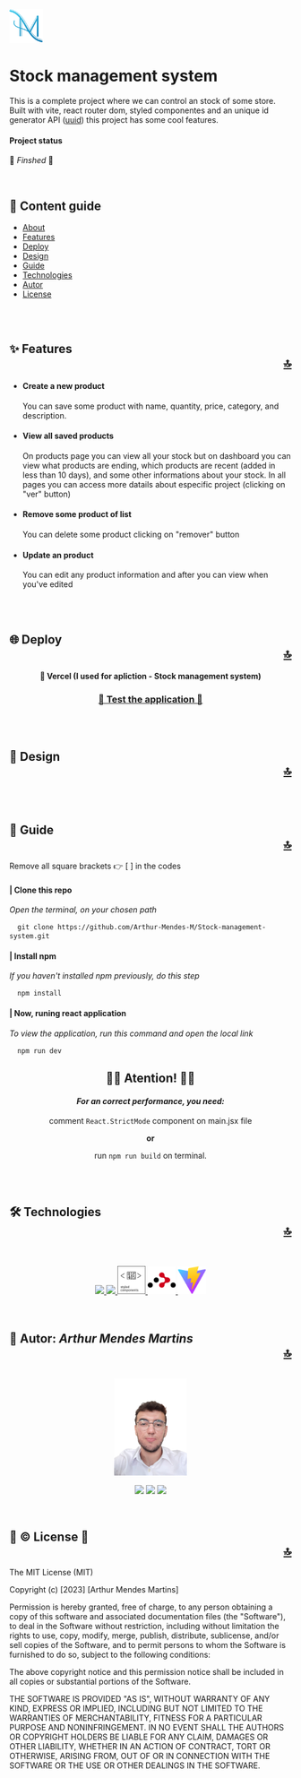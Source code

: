 <img src="./public/githubAssets/logoAzul.svg" alt="Personal logo" id="about" width="60" />
<h1 id="about">Stock management system</h1>

<p>This is a complete project where we can control an stock of some store. Built with vite, react router dom, styled componentes and an unique id generator API (<a href="https://www.npmjs.com/package/uuid">uuid</a>) this project has some cool features.</p>

<h4>Project status</h4>

<!-- 🚧 <i>Under development</i> 🚧 -->
:confetti_ball: <i>Finshed</i> :confetti_ball:
<!-- https://github.com/markdown-templates/markdown-emojis -->
<br />
<h2>👣 Content guide</h2>

<!-- 
  Possible Changes 
  
   *[Preview](#preview) 
   * [Deploy](#deploy)
 
 -->

* [About](#about)
* [Features](#features)
* [Deploy](#deploy)
* [Design](#design)
* [Guide](#guide)
* [Technologies](#technologies)
* [Autor](#autor)
* [License](#license)

<br />
<br />

<h2 id="features">
  ✨ Features
  <div align="right"><a href="#about">🔝</a></div>
</h2>

<ul>
  <li>
    <h4>Create a new product</h4>
    <p>You can save some product with name, quantity, price, category, and description.</p>
  </li>

  <li>
    <h4>View all saved products</h4>
    <p>On products page you can view all your stock but on dashboard you can view what products are ending, which products are recent (added in less than 10 days), and some other informations about your stock. In all pages you can access more datails about especific project (clicking on "ver" button)</p>
  </li>

  <li>
    <h4>Remove some product of list</h4>
    <p>You can delete some product clicking on "remover" button</p>
  </li>

  <li>
    <h4>Update an product</h4>
    <p>You can edit any product information and after you can view when you've edited</p>
  </li>
</ul>

<br />
<br />

<h2 id="deploy">
  🌐 Deploy
  <div align="right"><a href="#about">🔝</a></div>  
</h2>

<div align="center">  
  <h4>📱 Vercel (I used for apliction - Stock management system)</h4>
  
  <h3><a href="https://stock-management-system-livid.vercel.app/">🚀 Test the application 🚀</a></h3>
</div>

<br />
<br />

<h2 id="design">
  🎨 Design
  <div align="right"><a href="#about">🔝</a></div>  
</h2>

<div>

</div>

<br />
<br />

<div>
  <h2 id="guide">
    🧭 Guide
    <div align="right"><a href="#about">🔝</a></div>
  </h2>
</div>
<p>Remove all square brackets 👉 [ ] in the codes<p>


<h4>| Clone this repo</h4>
<p><i>Open the terminal, on your chosen path</i></p>

```
  git clone https://github.com/Arthur-Mendes-M/Stock-management-system.git
```

<h4>| Install npm</h4>
<p><i>If you haven't installed npm previously, do this step</i></p>

```
  npm install
```

<h4>| Now, runing react application</h4>
<p><i>To view the application, run this command and open the local link</i></p>

```
  npm run dev
```

<div align="center">
  <h2>🚨🚨 Atention! 🚨🚨</h2>

  <h4><i>For an correct performance, you need:</i></h4>

  <p>comment <code>React.StrictMode</code> component on main.jsx file</p>
  
  <strong>or</strong>

  <p>run <code>npm run build</code> on terminal.</p>
</div>

<br />
<br />

<h2 id="technologies">
  🛠 Technologies
  <div align="right"><a href="#about">🔝</a></div>
</h2>

<br />
<br />

<div align="center">
  <a href="[google.com](https://github.com/Arthur-Mendes-M)">
    <img src="https://cdn.jsdelivr.net/gh/devicons/devicon/icons/react/react-original-wordmark.svg" width="50"/>
  </a>
  <a href="[google.com](https://github.com/Arthur-Mendes-M)">
    <img src="https://cdn.jsdelivr.net/gh/devicons/devicon/icons/javascript/javascript-original.svg" width="50"/>
  </a>
  <a href="[google.com](https://github.com/Arthur-Mendes-M)">
    <img src="./public/githubAssets/styledComponents-logo.svg" width="50"/>
  </a>
  <a href="[google.com](https://github.com/Arthur-Mendes-M)">
    <img src="./public/githubAssets/react-router.svg" width="50"/>
  </a>
  <a href="[google.com](https://github.com/Arthur-Mendes-M)">
    <img src="./public/githubAssets/vite-logo.svg" width="50"/>
  </a>
</div>

<br />
<br />

<h2 id="autor">
  🥷 Autor: <i>Arthur Mendes Martins</i>
  <div align="right"><a href="#about">🔝</a></div>
</h2>

<div align="center"><br/>
  <img src="./public/githubAssets/profilePhoto.png" alt="Autor: Arthur Mendes" width="130" />

  <br />

  <a href="mailto:arthurmendesmartins0105@gmail.com" target="_blank"/><img src="https://img.shields.io/badge/Gmail-1f1f1f?style=for-the-badge&logo=gmail&logoColor=white"></a>
  <a href="https://www.linkedin.com/in/arthur-mendes-martins-b7ba6a1b8" target="_blank">  <img src="https://img.shields.io/badge/LinkedIn-0077B5?style=for-the-badge&logo=linkedin&logoColor=white"/></a>
  <a href="https://www.instagram.com/arthurm_mendes/" target="_blank"><img src="https://img.shields.io/badge/Instagram-E4405F?style=for-the-badge&logo=instagram&logoColor=white"/></a>
</div>

<br />

<h2 id="license">
  🚨 © License 🚨
  <div align="right"><a href="#about">🔝</a></div>
</h2>

The MIT License (MIT)

Copyright (c) [2023] [Arthur Mendes Martins]

Permission is hereby granted, free of charge, to any person obtaining a copy of
this software and associated documentation files (the "Software"), to deal in
the Software without restriction, including without limitation the rights to
use, copy, modify, merge, publish, distribute, sublicense, and/or sell copies of
the Software, and to permit persons to whom the Software is furnished to do so,
subject to the following conditions:

The above copyright notice and this permission notice shall be included in all
copies or substantial portions of the Software.

THE SOFTWARE IS PROVIDED "AS IS", WITHOUT WARRANTY OF ANY KIND, EXPRESS OR
IMPLIED, INCLUDING BUT NOT LIMITED TO THE WARRANTIES OF MERCHANTABILITY, FITNESS
FOR A PARTICULAR PURPOSE AND NONINFRINGEMENT. IN NO EVENT SHALL THE AUTHORS OR
COPYRIGHT HOLDERS BE LIABLE FOR ANY CLAIM, DAMAGES OR OTHER LIABILITY, WHETHER
IN AN ACTION OF CONTRACT, TORT OR OTHERWISE, ARISING FROM, OUT OF OR IN
CONNECTION WITH THE SOFTWARE OR THE USE OR OTHER DEALINGS IN THE SOFTWARE.
